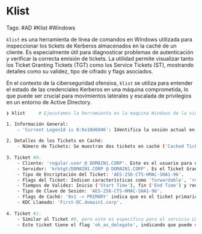 # Klist 

Tags: #AD #Klist #Windows 

`klist` es una herramienta de línea de comandos en Windows utilizada para inspeccionar los tickets de Kerberos almacenados en la caché de un cliente. Es especialmente útil para diagnosticar problemas de autenticación y verificar la correcta emisión de tickets. La utilidad permite visualizar tanto los Ticket Granting Tickets (TGT) como los Service Tickets (ST), mostrando detalles como su validez, tipo de cifrado y flags asociados.

En el contexto de la ciberseguridad ofensiva, `klist` se utiliza para entender el estado de las credenciales Kerberos en una máquina comprometida, lo que puede ser crucial para movimientos laterales y escalada de privilegios en un entorno de Active Directory.

```bash 
❯ klist     # Ejecutamos la herramienta en la maquina Windows de la victima 
```

```bash 
1. Información General:
    - 'Current LogonId is 0:0x10d6046': Identifica la sesión actual en la que se ejecuta el comando.
        
2. Detalles de los Tickets en Caché:
    - Número de Tickets: Se muestran dos tickets en caché ('Cached Tickets: (2)').
        
3. Ticket #0:
    - Cliente: 'regular.user @ DOMAIN1.CORP'. Este es el usuario para el cual se emitió el ticket.
    - Servidor: 'krbtgt/DOMAIN1.CORP @ DOMAIN1.CORP'. Es el Ticket Granting Ticket (TGT) para el dominio 'DOMAIN1.CORP'.
    - Tipo de Encriptación del Ticket: 'AES-256-CTS-HMAC-SHA1-96'.
    - Flags del Ticket: Indican características como 'forwardable', 'renewable', 'initial', 'pre_authent', 'name_canonicalize'.
    - Tiempos de Validez: Inicio ('Start Time'), fin ('End Time') y renovación ('Renew Time') del ticket.
    - Tipo de Clave de Sesión: 'AES-256-CTS-HMAC-SHA1-96'.
    - Flags de Caché: '0x1 -> PRIMARY' indica que es el ticket primario en la caché.
    - KDC Llamado: 'First-DC.domain1.corp'.
    
4. Ticket #1:
    - Similar al Ticket #0, pero este es específico para el servicio LDAP.
    - Este ticket tiene el flag 'ok_as_delegate', indicando que puede ser utilizado para delegación de credenciales.
```